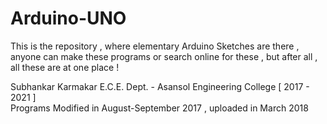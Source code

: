 # Arduino-UNO
This is the repository , where elementary Arduino Sketches are there , anyone can make these programs or search online for these , but after all , all these are at one place ! 

Subhankar Karmakar 
E.C.E. Dept. - Asansol Engineering College 
[ 2017 - 2021 ]  
Programs Modified in August-September 2017 , uploaded in March  2018
